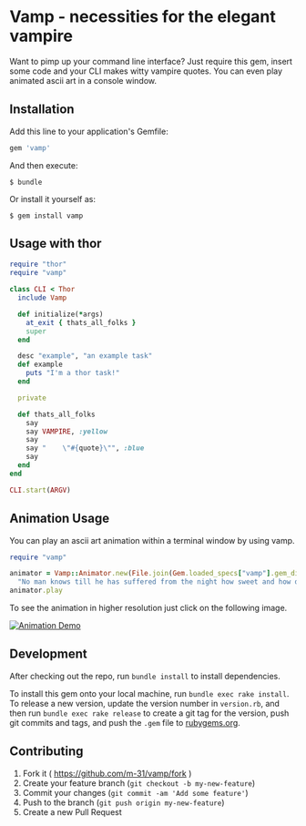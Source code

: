 # Vamp - necessities for the elegant vampire

Want to pimp up your command line interface?
Just require this gem, insert some code and your CLI makes witty vampire quotes.
You can even play animated ascii art in a console window.

## Installation

Add this line to your application's Gemfile:

```ruby
gem 'vamp'
```

And then execute:

    $ bundle

Or install it yourself as:

    $ gem install vamp

## Usage with thor

```ruby
require "thor"
require "vamp"

class CLI < Thor
  include Vamp

  def initialize(*args)
    at_exit { thats_all_folks }
    super
  end

  desc "example", "an example task"
  def example
    puts "I'm a thor task!"
  end

  private

  def thats_all_folks
    say
    say VAMPIRE, :yellow
    say
    say "    \"#{quote}\"", :blue
    say
  end
end

CLI.start(ARGV)
```

## Animation Usage

You can play an ascii art animation within a terminal window by using vamp.

```ruby
require "vamp"

animator = Vamp::Animator.new(File.join(Gem.loaded_specs["vamp"].gem_dir, "files", "vampire.txt"), 31, 0, 24,
  "No man knows till he has suffered from the night how sweet and how dear to his heart and eye the morning can be.")
animator.play
```

To see the animation in higher resolution just click on the following image.

[![Animation Demo](https://raw.githubusercontent.com/m-31/vamp/data/pic/demo_001.gif)](https://raw.githubusercontent.com/m-31/vamp/data/pic/demo_001.mp4)


## Development

After checking out the repo, run `bundle install` to install dependencies.

To install this gem onto your local machine, run `bundle exec rake install`. To release a new version, update the version number in `version.rb`, and then run `bundle exec rake release` to create a git tag for the version, push git commits and tags, and push the `.gem` file to [rubygems.org](https://rubygems.org).

## Contributing

1. Fork it ( https://github.com/m-31/vamp/fork )
2. Create your feature branch (`git checkout -b my-new-feature`)
3. Commit your changes (`git commit -am 'Add some feature'`)
4. Push to the branch (`git push origin my-new-feature`)
5. Create a new Pull Request
